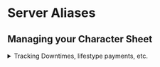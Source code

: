 # Server Aliases

## Managing your Character Sheet

<details>

<summary>Tracking Downtimes, lifestype payments, etc.</summary>

`!getstarted`
Set your character up with everything they need to track their XP and downtimes on the server.

`!week`
Pay your weekly lifestyle cost, bank any RPXP you've earnt that week, and reset your downtimes.

`!dt`
Earn money, learn tools, or gain XP during your downtime, and track your progress on your sheet

</details>
